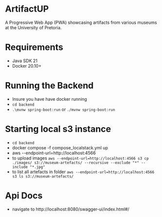 # ArtifactUP
A Progressive Web App (PWA) showcasing artifacts from various museums at the University of Pretoria.

# Requirements
- Java SDK 21
- Docker 20.10+

# Running the Backend
- Insure you have have docker running
- `cd backend`
- `.\mvnw spring-boot:run` or `./mvnw spring-boot:run`

# Starting local s3 instance
- `cd backend`
- docker compose -f compose_localstack.yml up
- aws --endpoint-url=http://localhost:4566
- to upload images `aws --endpoint-url=http://localhost:4566 s3 cp ./images/ s3://museum-artefacts/ --recursive --exclude "*" --include "*.jpg"`
- to list all artefacts in folder `aws --endpoint-url=http://localhost:4566 s3 ls s3://museum-artefacts/`

# Api Docs
- navigate to http://localhost:8080/swagger-ui/index.html#/
